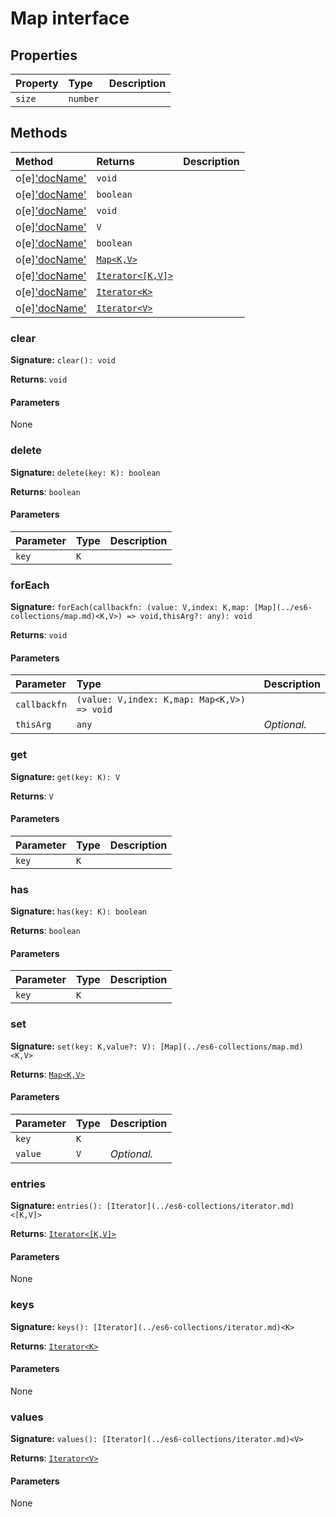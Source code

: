 # Map interface










## Properties

| Property	   | Type	| Description|
|:-------------|:-------|:-----------|
|`size`      | `number` |  |




## Methods

| Method	   |  Returns	| Description|
|:-------------|:-------|:-----------|
|o[e]['docName'](clear())      | `void` |  |
|o[e]['docName'](delete(key))      | `boolean` |  |
|o[e]['docName'](foreach(callbackfn-thisarg))      | `void` |  |
|o[e]['docName'](get(key))      | `V` |  |
|o[e]['docName'](has(key))      | `boolean` |  |
|o[e]['docName'](set(key-value))      | [`Map<K,V>`](../es6-collections/map.md) |  |
|o[e]['docName'](entries())      | [`Iterator<[K,V]>`](../es6-collections/iterator.md) |  |
|o[e]['docName'](keys())      | [`Iterator<K>`](../es6-collections/iterator.md) |  |
|o[e]['docName'](values())      | [`Iterator<V>`](../es6-collections/iterator.md) |  |




### clear



**Signature:** ``clear(): void``

**Returns**: `void`



#### Parameters
None


### delete



**Signature:** ``delete(key: K): boolean``

**Returns**: `boolean`



#### Parameters


| Parameter	   | Type    | Description |
|:-------------|:---------------|:------------|
| `key`    | `K` |  |


### forEach



**Signature:** ``forEach(callbackfn: (value: V,index: K,map: [Map](../es6-collections/map.md)<K,V>) => void,thisArg?: any): void``

**Returns**: `void`



#### Parameters


| Parameter	   | Type    | Description |
|:-------------|:---------------|:------------|
| `callbackfn`    | `(value: V,index: K,map: Map<K,V>) => void` |  |
| `thisArg`    | `any` | _Optional._ |


### get



**Signature:** ``get(key: K): V``

**Returns**: `V`



#### Parameters


| Parameter	   | Type    | Description |
|:-------------|:---------------|:------------|
| `key`    | `K` |  |


### has



**Signature:** ``has(key: K): boolean``

**Returns**: `boolean`



#### Parameters


| Parameter	   | Type    | Description |
|:-------------|:---------------|:------------|
| `key`    | `K` |  |


### set



**Signature:** ``set(key: K,value?: V): [Map](../es6-collections/map.md)<K,V>``

**Returns**: [`Map<K,V>`](../es6-collections/map.md)



#### Parameters


| Parameter	   | Type    | Description |
|:-------------|:---------------|:------------|
| `key`    | `K` |  |
| `value`    | `V` | _Optional._ |


### entries



**Signature:** ``entries(): [Iterator](../es6-collections/iterator.md)<[K,V]>``

**Returns**: [`Iterator<[K,V]>`](../es6-collections/iterator.md)



#### Parameters
None


### keys



**Signature:** ``keys(): [Iterator](../es6-collections/iterator.md)<K>``

**Returns**: [`Iterator<K>`](../es6-collections/iterator.md)



#### Parameters
None


### values



**Signature:** ``values(): [Iterator](../es6-collections/iterator.md)<V>``

**Returns**: [`Iterator<V>`](../es6-collections/iterator.md)



#### Parameters
None

